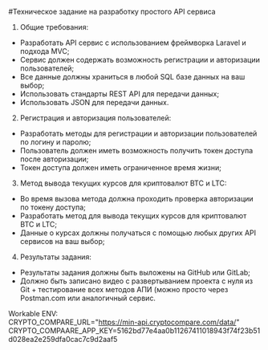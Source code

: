 #Техническое задание на разработку простого API сервиса

1. Общие требования:
- Разработать API сервис с использованием фреймворка Laravel и подхода MVC;
- Сервис должен содержать возможность регистрации и авторизации пользователей;
- Все данные должны храниться в любой SQL базе данных на ваш выбор;
- Использовать стандарты REST API для передачи данных;
- Использовать JSON для передачи данных.
2. Регистрация и авторизация пользователей:
- Разработать методы для регистрации и авторизации пользователей по логину и паролю;
- Пользователь должен иметь возможность получить токен доступа после авторизации;
- Токен доступа должен иметь ограниченное время жизни;
3. Метод вывода текущих курсов для криптовалют BTC и LTC:
- Во время вызова метода должна проходить проверка авторизации по токену доступа;
- Разработать метод для вывода текущих курсов для криптовалют BTC и LTC;
- Данные о курсах должны получаться с помощью любых других API сервисов на ваш выбор;
4. Результаты задания:
- Результаты задания должны быть выложены на GitHub или GitLab;
- Должно быть записано видео с развертыванием проекта с нуля из Git + тестирование всех методов АПИ (можно просто через Postman.com или аналогичный сервис.

Workable ENV:  
CRYPTO_COMPARE_URL="https://min-api.cryptocompare.com/data/"
CRYPTO_COMPAARE_APP_KEY=5162bd77e4aa0b11267411018943f74f23b51d028ea2e259dfa0cac7c9d2aaf5
